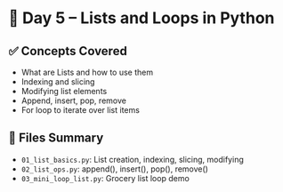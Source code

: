 # 📘 Day 5 – Lists and Loops in Python

## ✅ Concepts Covered
- What are Lists and how to use them
- Indexing and slicing
- Modifying list elements
- Append, insert, pop, remove
- For loop to iterate over list items

## 📂 Files Summary
- `01_list_basics.py`: List creation, indexing, slicing, modifying
- `02_list_ops.py`: append(), insert(), pop(), remove()
- `03_mini_loop_list.py`: Grocery list loop demo